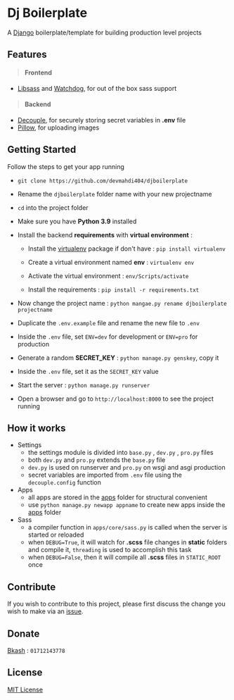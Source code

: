 # Dj Boilerplate

A [Django](https://www.djangoproject.com/) boilerplate/template for building production level projects

## Features

> #### Frontend

- [Libsass](https://pypi.org/project/libsass/) and [Watchdog](https://pypi.org/project/watchdog/), for out of the box sass support

> #### Backend

- [Decouple](https://pypi.org/project/python-decouple/), for securely storing secret variables in **.env** file
- [Pillow](https://pypi.org/project/Pillow/), for uploading images

## Getting Started

Follow the steps to get your app running

- `git clone https://github.com/devmahdi404/djboilerplate`

- Rename the `djboilerplate` folder name with your new projectname

- `cd` into the project folder

- Make sure you have **Python 3.9** installed

- Install the backend **requirements** with **virtual environment** :
  
  - Install the [virtualenv](https://pypi.org/project/virtualenv/) package if don't have : `pip install virtualenv`
  
  - Create a virtual environment named **env** : `virtualenv env`
  
  - Activate the virtual environment : `env/Scripts/activate`
  
  - Install the requirements : `pip install -r requirements.txt`

- Now change the project name : `python mangae.py rename djboilerplate projectname`

- Duplicate the `.env.example` file and rename the new file to `.env`

- Inside the `.env` file, set `ENV=dev` for development or `ENV=pro` for production

- Generate a random **SECRET_KEY** : `python manage.py genskey`, copy it

- Inside the `.env` file, set it as the `SECRET_KEY` value

- Start the server : `python manage.py runserver`

- Open a browser and go to `http://localhost:8000` to see the project running

## How it works

- Settings
  - the settings module is divided into `base.py` , `dev.py` , `pro.py` files
  - both `dev.py` and `pro.py` extends the `base.py` file
  - `dev.py` is used on runserver and `pro.py` on wsgi and asgi production
  - secret variables are imported from `.env` file using the `decouple.config` function
- Apps
  - all apps are stored in the [apps](apps) folder for structural convenient
  - use `python manage.py newapp appname` to create new apps inside the [apps](apps) folder
- Sass
  - a compiler function in `apps/core/sass.py` is called when the server is started or reloaded
  - when `DEBUG=True`, it will watch for **.scss** file changes in **static** folders and compile it, `threading` is used to accomplish this task
  - when `DEBUG=False`, then it will compile all **.scss** files in `STATIC_ROOT` once

## Contribute

If you wish to contribute to this project, please first discuss the change you wish to make via an [issue](https://github.com/devmahdi404/djboilerplate/issues).

## Donate

[Bkash](https://www.bkash.com/) : `01712143778`

## License

[MIT License](LICENSE)
